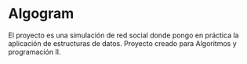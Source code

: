# Algogram
El proyecto es una simulación de red social donde pongo en práctica la aplicación de estructuras de datos. Proyecto creado para Algoritmos y programación II.
